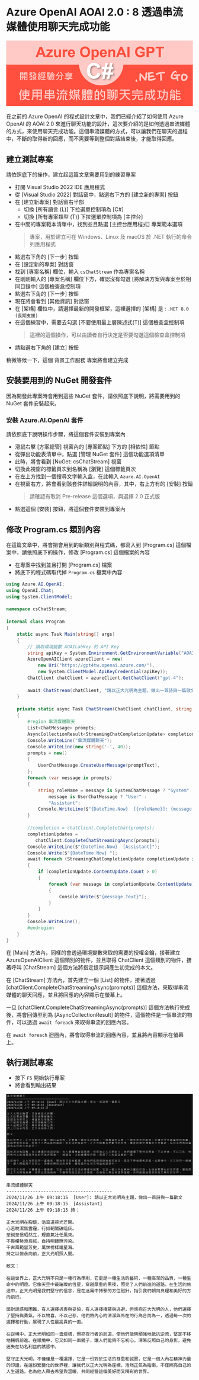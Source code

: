 # Azure OpenAI AOAI 2.0 : 8 透過串流媒體使用聊天完成功能

![](../Images/cs2024-9916.png)

在之前的 Azure OpenAI 的程式設計文章中，我們已經介紹了如何使用 Azure OpenAI 的 AOAI 2.0 來進行聊天功能的設計，這次要介紹的是如何透過串流媒體的方式，來使用聊天完成功能。這個串流媒體的方式，可以讓我們在聊天的過程中，不斷的取得新的回應，而不需要等到整個對話結束後，才能取得回應。

## 建立測試專案

請依照底下的操作，建立起這篇文章需要用到的練習專案

* 打開 Visual Studio 2022 IDE 應用程式
* 從 [Visual Studio 2022] 對話窗中，點選右下方的 [建立新的專案] 按鈕
* 在 [建立新專案] 對話窗右半部
  * 切換 [所有語言 (L)] 下拉選單控制項為 [C#]
  * 切換 [所有專案類型 (T)] 下拉選單控制項為 [主控台]
* 在中間的專案範本清單中，找到並且點選 [主控台應用程式] 專案範本選項
  > 專案，用於建立可在 Windows、Linux 及 macOS 於 .NET 執行的命令列應用程式
* 點選右下角的 [下一步] 按鈕
* 在 [設定新的專案] 對話窗
* 找到 [專案名稱] 欄位，輸入 `csChatStream` 作為專案名稱
* 在剛剛輸入的 [專案名稱] 欄位下方，確認沒有勾選 [將解決方案與專案至於相同目錄中] 這個檢查盒控制項
* 點選右下角的 [下一步] 按鈕
* 現在將會看到 [其他資訊] 對話窗
* 在 [架構] 欄位中，請選擇最新的開發框架，這裡選擇的 [架構] 是 : `.NET 8.0 (長期支援)`
* 在這個練習中，需要去勾選 [不要使用最上層陳述式(T)] 這個檢查盒控制項
  > 這裡的這個操作，可以由讀者自行決定是否要勾選這個檢查盒控制項
* 請點選右下角的 [建立] 按鈕

稍微等候一下，這個 背景工作服務 專案將會建立完成

## 安裝要用到的 NuGet 開發套件

因為開發此專案時會用到這些 NuGet 套件，請依照底下說明，將需要用到的 NuGet 套件安裝起來。

### 安裝 Azure.AI.OpenAI 套件

請依照底下說明操作步驟，將這個套件安裝到專案內

* 滑鼠右擊 [方案總管] 視窗內的 [專案節點] 下方的 [相依性] 節點
* 從彈出功能表清單中，點選 [管理 NuGet 套件] 這個功能選項清單
* 此時，將會看到 [NuGet: csChatStream] 視窗
* 切換此視窗的標籤頁次到名稱為 [瀏覽] 這個標籤頁次
* 在左上方找到一個搜尋文字輸入盒，在此輸入 `Azure.AI.OpenAI`
* 在視窗右方，將會看到該套件詳細說明的內容，其中，右上方有的 [安裝] 按鈕
  > 請確認有取消 Pre-release 這個選項，與選擇 2.0 正式版
* 點選這個 [安裝] 按鈕，將這個套件安裝到專案內

## 修改 Program.cs 類別內容

在這篇文章中，將會把會用到的新類別與程式碼，都寫入到 [Program.cs] 這個檔案中，請依照底下的操作，修改 [Program.cs] 這個檔案的內容

* 在專案中找到並且打開 [Program.cs] 檔案
* 將底下的程式碼取代掉 `Program.cs` 檔案中內容

```csharp
using Azure.AI.OpenAI;
using OpenAI.Chat;
using System.ClientModel;

namespace csChatStream;

internal class Program
{
    static async Task Main(string[] args)
    {
        // 讀取環境變數 AOAILabKey 的 API Key
        string apiKey = System.Environment.GetEnvironmentVariable("AOAILabKey");
        AzureOpenAIClient azureClient = new(
            new Uri("https://gpt4tw.openai.azure.com/"),
            new System.ClientModel.ApiKeyCredential(apiKey));
        ChatClient chatClient = azureClient.GetChatClient("gpt-4");

        await ChatStream(chatClient, "請以正大光明為主題，做出一首詩與一篇散文");
    }

    private static async Task ChatStream(ChatClient chatClient, string promptText)
    {
        #region 串流媒體聊天
        List<ChatMessage> prompts;
        AsyncCollectionResult<StreamingChatCompletionUpdate> completionUpdates;
        Console.WriteLine("串流媒體聊天");
        Console.WriteLine(new string('-', 40));
        prompts = new()
        {
            UserChatMessage.CreateUserMessage(promptText),
        };
        foreach (var message in prompts)
        {
            string roleName = message is SystemChatMessage ? "System" :
                message is UserChatMessage ? "User" :
                "Assistant";
            Console.WriteLine($"{DateTime.Now}  [{roleName}]: {message.Content[0].Text}");
        }

        //completion = chatClient.CompleteChat(prompts);
        completionUpdates =
           chatClient.CompleteChatStreamingAsync(prompts);
        Console.WriteLine($"{DateTime.Now}  [Assistant]");
        Console.Write($"{DateTime.Now} ");
        await foreach (StreamingChatCompletionUpdate completionUpdate in completionUpdates)
        {
            if (completionUpdate.ContentUpdate.Count > 0)
            {
                foreach (var message in completionUpdate.ContentUpdate)
                {
                    Console.Write($"{message.Text}");
                }
            }
        }
        Console.WriteLine();
        #endregion
    }
}
```

在 [Main] 方法內，同樣的會透過環境變數來取的需要的授權金鑰，接著建立 AzureOpenAIClient 這個類別的物件，並且取得 ChatClient 這個類別的物件，接著呼叫 [ChatStream] 這個方法將指定提示詞產生初完成的本文。

在 [ChatStream] 方法內，首先建立一個 [List<ChatMessage>] 的物件，接著透過 [chatClient.CompleteChatStreamingAsync(prompts)] 這個方法，來取得串流媒體的聊天回應，並且將回應的內容顯示在螢幕上。

一旦 [chatClient.CompleteChatStreamingAsync(prompts)] 這個方法執行完成後，將會回傳型別為 [AsyncCollectionResult<StreamingChatCompletionUpdate>] 的物件，這個物件是一個串流的物件，可以透過 `await foreach` 來取得串流的回應內容。

在 `await foreach` 迴圈內，將會取得串流的回應內容，並且將內容顯示在螢幕上。

## 執行測試專案

* 按下 `F5` 開始執行專案
* 將會看到輸出結果

![](../Images/cs2024-9915.png)

```plaintext
串流媒體聊天
----------------------------------------
2024/11/26 上午 09:18:15  [User]: 請以正大光明為主題，做出一首詩與一篇散文
2024/11/26 上午 09:18:15  [Assistant]
2024/11/26 上午 09:18:15 詩：

正大光明在胸懷，浩蕩道德光芒開。
心若皎潔無雲霾，行如朝陽破暗灰。
至誠至信昭然立，理直氣壯任風來。
不畏權勢添烏賊，自持明鏡照污染。
千古風範留芳史，萬世榜樣耀星海。
持之以恒永向前，正大光明照人間。

散文：

在這世界上，正大光明不只是一種行為準則，它更是一種生活的藝術，一種高潔的品質，一種生命中的明燈。它像天空中最璀璨的恆星，穿越厚重的黑夜，照亮了人們前進的道路。在生活的旅途中，正大光明是我們堅守的信念，是在迷霧中搏擊的方位磁針，指引我們朝向真理和美好的方向前行。

面對誘惑和困難，有人選擇折衷與妥協，有人選擇掩蔽與逃避，但懷抱正大光明的人，他們選擇了堅持與勇氣。不以物喜，不以己悲，他們將內心的清潔與外在的行為合而為一，透過每一次的選擇和行動，展現了人性最高貴的一面。

在逆境中，正大光明如同一盞燈塔，照亮夜行者的航道，使他們能夠頑強地抵抗逆流，堅定不移地揚帆前進。在順境中，它又如同一面鏡子，讓人們能夠不忘初心，清晰反照自己的身影，避免迷失在功名利益的誘惑中。

堅守正大光明，不僅僅是一種選擇，它是一份對於生活的尊重和誠實，它是一個人內在精神力量的印證。在這紛繁變化的世界裡，讓我們以正大光明為座標，浩然正氣為指南，不僅照亮自己的人生道路，也為他人帶去希望與溫暖，共同經營這個美好而又精彩的世界。
```